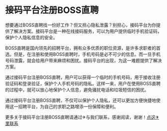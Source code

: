 # 接码平台注册BOSS直聘

想要通过BOSS直聘找一份好工作？但又担心隐私泄露？别担心，接码平台为你提供了解决方案。接码平台是一种在线接码服务，可以为用户提供临时手机验证码，保护个人隐私信息的安全。

BOSS直聘是国内领先的招聘平台，拥有众多优质的职位资源，是许多求职者的首选。但是，在注册和使用BOSS直聘时，手机号码是必不可少的信息。而一旦手机号码泄露，就会给用户带来麻烦和困扰。接码平台的出现，为这一难题提供了解决方案。

通过接码平台注册BOSS直聘，用户可以获得一个临时的手机号码，用于接收注册验证码和登录验证，保护个人手机号码的隐私。这样一来，用户在使用BOSS直聘的过程中，就可以放心地保护个人信息，避免骚扰电话和垃圾短信的困扰。

通过接码平台注册BOSS直聘，不仅可以保护个人隐私，还可以更加方便快捷地使用这一招聘平台，为自己的求职之路增添一份保障和便利。

更多关于接码平台注册BOSS直聘请通过✈与我们联系，感谢阅读，谢谢！[点这✈里联系](https://gg.k02.cc)